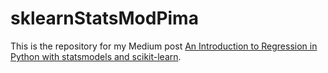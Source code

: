 # sklearnStatsModPima

This is the repository for my Medium post [An Introduction to Regression in Python with statsmodels and scikit-learn](https://levelup.gitconnected.com/an-introduction-to-regression-in-python-with-statsmodels-and-scikit-learn-9f75c748f56e).
